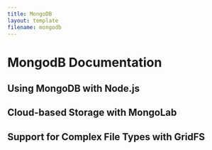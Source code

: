 ```yaml
---
title: MongoDB
layout: template
filename: mongodb
---
```


# MongodB Documentation

## Using MongoDB with Node.js

## Cloud-based Storage with MongoLab

## Support for Complex File Types with GridFS

